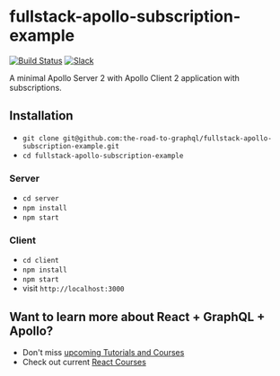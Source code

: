 # fullstack-apollo-subscription-example

[![Build Status](https://travis-ci.org/the-road-to-graphql/fullstack-apollo-subscription-example.svg?branch=master)](https://travis-ci.org/the-road-to-graphql/fullstack-apollo-subscription-example) [![Slack](https://slack-the-road-to-learn-react.wieruch.com/badge.svg)](https://slack-the-road-to-learn-react.wieruch.com/)

A minimal Apollo Server 2 with Apollo Client 2 application with subscriptions.

## Installation

* `git clone git@github.com:the-road-to-graphql/fullstack-apollo-subscription-example.git`
* `cd fullstack-apollo-subscription-example`

### Server

* `cd server`
* `npm install`
* `npm start`

### Client

* `cd client`
* `npm install`
* `npm start`
* visit `http://localhost:3000`

## Want to learn more about React + GraphQL + Apollo?

* Don't miss [upcoming Tutorials and Courses](https://www.getrevue.co/profile/rwieruch)
* Check out current [React Courses](https://roadtoreact.com)
